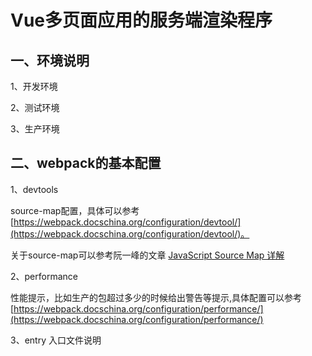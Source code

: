 

# Vue多页面应用的服务端渲染程序

## 一、环境说明

1、开发环境

2、测试环境

3、生产环境

## 二、webpack的基本配置

1、devtools

source-map配置，具体可以参考[https://webpack.docschina.org/configuration/devtool/](https://webpack.docschina.org/configuration/devtool/)。

关于source-map可以参考阮一峰的文章 [JavaScript Source Map 详解](http://www.ruanyifeng.com/blog/2013/01/javascript_source_map.htmlhttp://www.ruanyifeng.com/blog/2013/01/javascript_source_map.html)

2、performance

性能提示，比如生产的包超过多少的时候给出警告等提示,具体配置可以参考[https://webpack.docschina.org/configuration/performance/](https://webpack.docschina.org/configuration/performance/)

3、entry 入口文件说明




